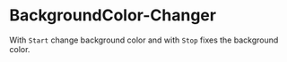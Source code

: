 # BackgroundColor-Changer
With `Start` change background color and with `Stop` fixes the background color.

